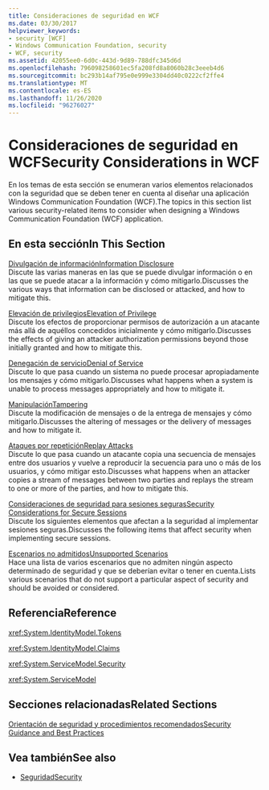 ```yaml
---
title: Consideraciones de seguridad en WCF
ms.date: 03/30/2017
helpviewer_keywords:
- security [WCF]
- Windows Communication Foundation, security
- WCF, security
ms.assetid: 42055ee0-6d0c-443d-9d89-788dfc345d6d
ms.openlocfilehash: 796098258601ec5fa208fd8a8060b28c3eeeb4d6
ms.sourcegitcommit: bc293b14af795e0e999e3304dd40c0222cf2ffe4
ms.translationtype: MT
ms.contentlocale: es-ES
ms.lasthandoff: 11/26/2020
ms.locfileid: "96276027"
---
```

# <a name="security-considerations-in-wcf"></a><span data-ttu-id="5638b-102">Consideraciones de seguridad en WCF</span><span class="sxs-lookup"><span data-stu-id="5638b-102">Security Considerations in WCF</span></span>

<span data-ttu-id="5638b-103">En los temas de esta sección se enumeran varios elementos relacionados con la seguridad que se deben tener en cuenta al diseñar una aplicación Windows Communication Foundation (WCF).</span><span class="sxs-lookup"><span data-stu-id="5638b-103">The topics in this section list various security-related items to consider when designing a Windows Communication Foundation (WCF) application.</span></span>  
  
## <a name="in-this-section"></a><span data-ttu-id="5638b-104">En esta sección</span><span class="sxs-lookup"><span data-stu-id="5638b-104">In This Section</span></span>  

 [<span data-ttu-id="5638b-105">Divulgación de información</span><span class="sxs-lookup"><span data-stu-id="5638b-105">Information Disclosure</span></span>](information-disclosure.md)  
 <span data-ttu-id="5638b-106">Discute las varias maneras en las que se puede divulgar información o en las que se puede atacar a la información y cómo mitigarlo.</span><span class="sxs-lookup"><span data-stu-id="5638b-106">Discusses the various ways that information can be disclosed or attacked, and how to mitigate this.</span></span>  
  
 [<span data-ttu-id="5638b-107">Elevación de privilegios</span><span class="sxs-lookup"><span data-stu-id="5638b-107">Elevation of Privilege</span></span>](elevation-of-privilege.md)  
 <span data-ttu-id="5638b-108">Discute los efectos de proporcionar permisos de autorización a un atacante más allá de aquéllos concedidos inicialmente y cómo mitigarlo.</span><span class="sxs-lookup"><span data-stu-id="5638b-108">Discusses the effects of giving an attacker authorization permissions beyond those initially granted and how to mitigate this.</span></span>  
  
 [<span data-ttu-id="5638b-109">Denegación de servicio</span><span class="sxs-lookup"><span data-stu-id="5638b-109">Denial of Service</span></span>](denial-of-service.md)  
 <span data-ttu-id="5638b-110">Discute lo que pasa cuando un sistema no puede procesar apropiadamente los mensajes y cómo mitigarlo.</span><span class="sxs-lookup"><span data-stu-id="5638b-110">Discusses what happens when a system is unable to process messages appropriately and how to mitigate it.</span></span>  
  
 [<span data-ttu-id="5638b-111">Manipulación</span><span class="sxs-lookup"><span data-stu-id="5638b-111">Tampering</span></span>](tampering.md)  
 <span data-ttu-id="5638b-112">Discute la modificación de mensajes o de la entrega de mensajes y cómo mitigarlo.</span><span class="sxs-lookup"><span data-stu-id="5638b-112">Discusses the altering of messages or the delivery of messages and how to mitigate it.</span></span>  
  
 [<span data-ttu-id="5638b-113">Ataques por repetición</span><span class="sxs-lookup"><span data-stu-id="5638b-113">Replay Attacks</span></span>](replay-attacks.md)  
 <span data-ttu-id="5638b-114">Discute lo que pasa cuando un atacante copia una secuencia de mensajes entre dos usuarios y vuelve a reproducir la secuencia para uno o más de los usuarios, y cómo mitigar esto.</span><span class="sxs-lookup"><span data-stu-id="5638b-114">Discusses what happens when an attacker copies a stream of messages between two parties and replays the stream to one or more of the parties, and how to mitigate this.</span></span>  
  
 [<span data-ttu-id="5638b-115">Consideraciones de seguridad para sesiones seguras</span><span class="sxs-lookup"><span data-stu-id="5638b-115">Security Considerations for Secure Sessions</span></span>](security-considerations-for-secure-sessions.md)  
 <span data-ttu-id="5638b-116">Discute los siguientes elementos que afectan a la seguridad al implementar sesiones seguras.</span><span class="sxs-lookup"><span data-stu-id="5638b-116">Discusses the following items that affect security when implementing secure sessions.</span></span>  
  
 [<span data-ttu-id="5638b-117">Escenarios no admitidos</span><span class="sxs-lookup"><span data-stu-id="5638b-117">Unsupported Scenarios</span></span>](unsupported-scenarios.md)  
 <span data-ttu-id="5638b-118">Hace una lista de varios escenarios que no admiten ningún aspecto determinado de seguridad y que se deberían evitar o tener en cuenta.</span><span class="sxs-lookup"><span data-stu-id="5638b-118">Lists various scenarios that do not support a particular aspect of security and should be avoided or considered.</span></span>  
  
## <a name="reference"></a><span data-ttu-id="5638b-119">Referencia</span><span class="sxs-lookup"><span data-stu-id="5638b-119">Reference</span></span>  

 <xref:System.IdentityModel.Tokens>  
  
 <xref:System.IdentityModel.Claims>  
  
 <xref:System.ServiceModel.Security>  
  
 <xref:System.ServiceModel>  
  
## <a name="related-sections"></a><span data-ttu-id="5638b-120">Secciones relacionadas</span><span class="sxs-lookup"><span data-stu-id="5638b-120">Related Sections</span></span>  

 [<span data-ttu-id="5638b-121">Orientación de seguridad y procedimientos recomendados</span><span class="sxs-lookup"><span data-stu-id="5638b-121">Security Guidance and Best Practices</span></span>](security-guidance-and-best-practices.md)  
  
## <a name="see-also"></a><span data-ttu-id="5638b-122">Vea también</span><span class="sxs-lookup"><span data-stu-id="5638b-122">See also</span></span>

- [<span data-ttu-id="5638b-123">Seguridad</span><span class="sxs-lookup"><span data-stu-id="5638b-123">Security</span></span>](security.md)
